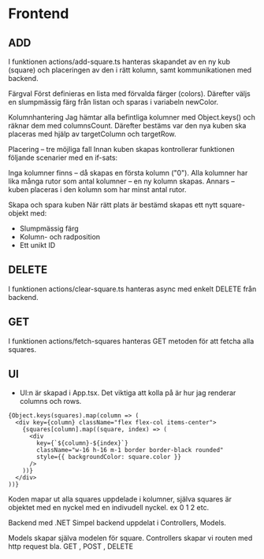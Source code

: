 # Frontend

## ADD
I funktionen actions/add-square.ts hanteras skapandet av en ny kub (square) och placeringen av den i rätt kolumn, samt kommunikationen med backend.

Färgval
Först definieras en lista med förvalda färger (colors). Därefter väljs en slumpmässig färg från listan och sparas i variabeln newColor.

Kolumnhantering
Jag hämtar alla befintliga kolumner med Object.keys() och räknar dem med columnsCount. Därefter bestäms var den nya kuben ska placeras med hjälp av targetColumn och targetRow.

Placering – tre möjliga fall
Innan kuben skapas kontrollerar funktionen följande scenarier med en if-sats:

Inga kolumner finns – då skapas en första kolumn ("0").
Alla kolumner har lika många rutor som antal kolumner – en ny kolumn skapas.
Annars – kuben placeras i den kolumn som har minst antal rutor.

Skapa och spara kuben
När rätt plats är bestämd skapas ett nytt square-objekt med:
* Slumpmässig färg
* Kolumn- och radposition
* Ett unikt ID

## DELETE
I funktionen actions/clear-square.ts hanteras async med enkelt DELETE från backend.

## GET 
I funktionen actions/fetch-squares hanteras GET metoden för att fetcha alla squares.

## UI
- UI:n är skapad i App.tsx. Det viktiga att kolla på är hur jag renderar columns och rows.
  
```
{Object.keys(squares).map(column => (
  <div key={column} className="flex flex-col items-center">
    {squares[column].map((square, index) => (
      <div
        key={`${column}-${index}`}
        className="w-16 h-16 m-1 border border-black rounded"
        style={{ backgroundColor: square.color }}
      />
    ))}
  </div>
))}
```
Koden mapar ut alla squares uppdelade i kolumner, själva squares är objektet med 
en nyckel med en indivudell nyckel. ex 0 1 2 etc. 



Backend med .NET
Simpel backend uppdelat i Controllers, Models.

Models skapar själva modelen för square. 
Controllers skapar vi routen med http request bla. GET , POST , DELETE






